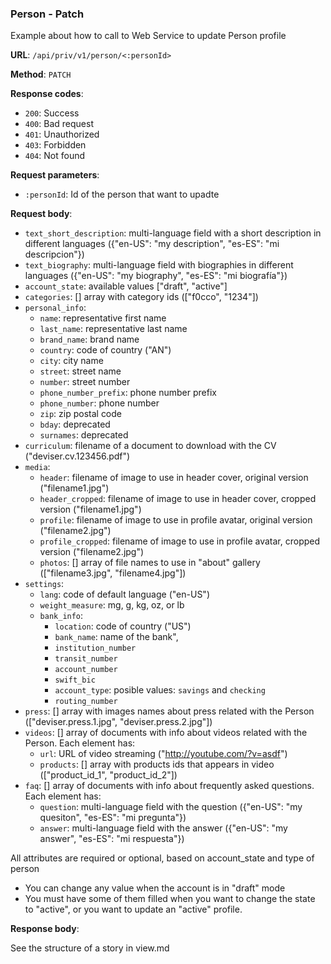 ### Person - Patch

Example about how to call to Web Service to update Person profile

**URL**: `/api/priv/v1/person/<:personId>`

**Method**: `PATCH`

**Response codes**: 
* `200`: Success
* `400`: Bad request
* `401`: Unauthorized
* `403`: Forbidden
* `404`: Not found

**Request parameters**:
* `:personId`: Id of the person that want to upadte
  
**Request body**: 
* `text_short_description`: multi-language field with a short description in different languages ({"en-US": "my description", "es-ES": "mi descripcion"}) 
* `text_biography`: multi-language field with biographies in different languages ({"en-US": "my biography", "es-ES": "mi biografía"})
* `account_state`: available values ["draft", "active"]
* `categories`: [] array with category ids (["f0cco", "1234"]) 
* `personal_info`: 
  * `name`: representative first name 
  * `last_name`: representative last name 
  * `brand_name`: brand name 
  * `country`: code of country ("AN")
  * `city`: city name
  * `street`: street name
  * `number`: street number
  * `phone_number_prefix`: phone number prefix
  * `phone_number`: phone number
  * `zip`: zip postal code
  * `bday`: deprecated
  * `surnames`: deprecated
* `curriculum`: filename of a document to download with the CV ("deviser.cv.123456.pdf")
* `media`: 
  * `header`: filename of image to use in header cover, original version ("filename1.jpg")
  * `header_cropped`: filename of image to use in header cover, cropped version ("filename1.jpg")
  * `profile`: filename of image to use in profile avatar, original version ("filename2.jpg")
  * `profile_cropped`: filename of image to use in profile avatar, cropped version ("filename2.jpg")
  * `photos`: [] array of file names to use in "about" gallery (["filename3.jpg", "filename4.jpg"])
* `settings`:
  * `lang`: code of default language ("en-US")
  * `weight_measure`: mg, g, kg, oz, or lb
  * `bank_info`:
    * `location`: code of country ("US")
    * `bank_name`: name of the bank",
    * `institution_number`
    * `transit_number`
    * `account_number`
    * `swift_bic`
    * `account_type`: posible values: `savings` and `checking`
    * `routing_number`
* `press`: [] array with images names about press related with the Person (["deviser.press.1.jpg", "deviser.press.2.jpg"])
* `videos`: [] array of documents with info about videos related with the Person. Each element has:
  * `url`: URL of video streaming ("http://youtube.com/?v=asdf")
  * `products`: [] array with products ids that appears in video (["product_id_1", "product_id_2"])
* `faq`: [] array of documents with info about frequently asked questions. Each element has:
  * `question`: multi-language field with the question ({"en-US": "my quesiton", "es-ES": "mi pregunta"})
  * `answer`: multi-language field with the answer ({"en-US": "my answer", "es-ES": "mi respuesta"})

All attributes are required or optional, based on account_state and type of person
 
* You can change any value when the account is in "draft" mode
* You must have some of them filled when you want to change the state to "active", or you want to update an "active" profile.


**Response body**:

See the structure of a story in view.md